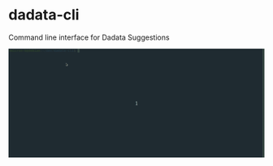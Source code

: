 # dadata-cli
Command line interface for Dadata Suggestions

![demo](https://github.com/omicron-b/dadata-cli/blob/master/demo.gif)
